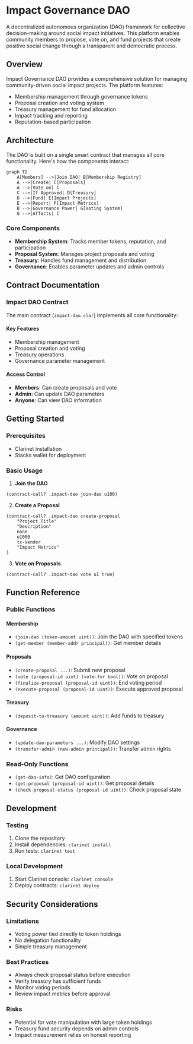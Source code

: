 # Impact Governance DAO

A decentralized autonomous organization (DAO) framework for collective decision-making around social impact initiatives. This platform enables community members to propose, vote on, and fund projects that create positive social change through a transparent and democratic process.

## Overview

Impact Governance DAO provides a comprehensive solution for managing community-driven social impact projects. The platform features:

- Membership management through governance tokens
- Proposal creation and voting system
- Treasury management for fund allocation
- Impact tracking and reporting
- Reputation-based participation

## Architecture

The DAO is built on a single smart contract that manages all core functionality. Here's how the components interact:

```mermaid
graph TD
    A[Members] -->|Join DAO| B[Membership Registry]
    A -->|Create| C[Proposals]
    A -->|Vote on| C
    C -->|If Approved| D[Treasury]
    D -->|Fund| E[Impact Projects]
    E -->|Report| F[Impact Metrics]
    B -->|Governance Power| G[Voting System]
    G -->|Affects| C
```

### Core Components
- **Membership System**: Tracks member tokens, reputation, and participation
- **Proposal System**: Manages project proposals and voting
- **Treasury**: Handles fund management and distribution
- **Governance**: Enables parameter updates and admin controls

## Contract Documentation

### Impact DAO Contract
The main contract (`impact-dao.clar`) implements all core functionality:

#### Key Features
- Membership management
- Proposal creation and voting
- Treasury operations
- Governance parameter management

#### Access Control
- **Members**: Can create proposals and vote
- **Admin**: Can update DAO parameters
- **Anyone**: Can view DAO information

## Getting Started

### Prerequisites
- Clarinet installation
- Stacks wallet for deployment

### Basic Usage

1. **Join the DAO**
```clarity
(contract-call? .impact-dao join-dao u100)
```

2. **Create a Proposal**
```clarity
(contract-call? .impact-dao create-proposal 
    "Project Title"
    "Description"
    none
    u1000
    tx-sender
    "Impact Metrics"
)
```

3. **Vote on Proposals**
```clarity
(contract-call? .impact-dao vote u1 true)
```

## Function Reference

### Public Functions

#### Membership
- `(join-dao (token-amount uint))`: Join the DAO with specified tokens
- `(get-member (member-addr principal))`: Get member details

#### Proposals
- `(create-proposal ...)`: Submit new proposal
- `(vote (proposal-id uint) (vote-for bool))`: Vote on proposal
- `(finalize-proposal (proposal-id uint))`: End voting period
- `(execute-proposal (proposal-id uint))`: Execute approved proposal

#### Treasury
- `(deposit-to-treasury (amount uint))`: Add funds to treasury

#### Governance
- `(update-dao-parameters ...)`: Modify DAO settings
- `(transfer-admin (new-admin principal))`: Transfer admin rights

### Read-Only Functions
- `(get-dao-info)`: Get DAO configuration
- `(get-proposal (proposal-id uint))`: Get proposal details
- `(check-proposal-status (proposal-id uint))`: Check proposal state

## Development

### Testing
1. Clone the repository
2. Install dependencies: `clarinet install`
3. Run tests: `clarinet test`

### Local Development
1. Start Clarinet console: `clarinet console`
2. Deploy contracts: `clarinet deploy`

## Security Considerations

### Limitations
- Voting power tied directly to token holdings
- No delegation functionality
- Simple treasury management

### Best Practices
- Always check proposal status before execution
- Verify treasury has sufficient funds
- Monitor voting periods
- Review impact metrics before approval

### Risks
- Potential for vote manipulation with large token holdings
- Treasury fund security depends on admin controls
- Impact measurement relies on honest reporting